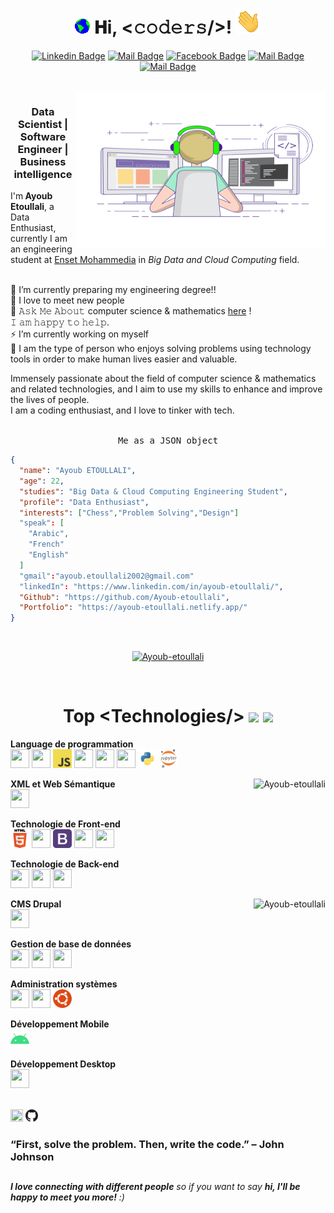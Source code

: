 <h1 align="center">
  <img src="GIF/Earth.gif" width="24px">
  𝐇i, &lt;𝚌𝚘𝚍𝚎𝚛𝚜/&gt;!
  <img src="GIF/Hi.gif" width="40px" />
</h1>

<div align='center'>
  
  [![Linkedin Badge](https://img.shields.io/badge/-ayoub.etoullali-0e76a8?style=flat&labelColor=0e76a8&logo=linkedin&logoColor=white)](https://www.linkedin.com/in/ayoub-etoullali/) [![Mail Badge](https://img.shields.io/badge/-ayoub.etoullali-C70000?style=flat&labelColor=C70000&logo=gmail&logoColor=white)](https://ayoub.etoullali2002@gmail.com)
  [![Facebook Badge](https://img.shields.io/badge/-ayoub.etoullali-001890?style=flat&labelColor=001890&logo=facebook&logoColor=white)](https://www.facebook.com/ayoub.etou) [![Mail Badge](https://img.shields.io/badge/-@ayoub.etoullali-e84393?style=flat&labelColor=e84393&logo=instagram&logoColor=white)](https://www.instagram.com/ayoub_etoullali) [![Mail Badge](https://img.shields.io/badge/-ayoub.etoullali-408CE2?style=flat&labelColor=408CE2&logo=twitter&logoColor=white)](https://twitter.com/AEtoullali)
</div> <br>

<img align="right" height="250" width="400" alt="GIF" src="GIF/code1.gif"/>

<h3 align="center"> Data Scientist | Software Engineer | Business intelligence  </h3>
  
I'm<strong> Ayoub Etoullali</strong>, a Data Enthusiast, currently I am an engineering student at <a href="https://www.enset-media.ac.ma/">Enset Mohammedia</a> in <em>Big Data and Cloud Computing</em> field. 

  <br>🔭 I’m currently preparing my engineering degree!! <br>
  👯 I love to meet new people <br>
  💬 𝙰𝚜𝚔 𝙼𝚎 𝙰𝚋𝚘𝚞𝚝 computer science & mathematics [here](https://www.linkedin.com/in/ayoub-etoullali/) ! <br>
      𝙸 𝚊𝚖 𝚑𝚊𝚙𝚙𝚢 𝚝𝚘 𝚑𝚎𝚕𝚙. <br>
  ⚡ I’m currently working on myself <br>
  👯 I am the type of person who enjoys solving problems using technology tools in order to make human lives easier and valuable.
  
  Immensely passionate about the field of computer science & mathematics and related technologies, and I aim to use my skills to enhance and improve the lives of people.<br/>
  I am a coding enthusiast, and I love to tinker with tech.
  <!-- I believe in the power of knowledge sharing and exchanging, this why I am contributing to this amazing community. -->

  <br>
    
  <div align='center'> <kbd>Me as a JSON object</kbd> </div>
  
```json
{
  "name": "Ayoub ETOULLALI",
  "age": 22,
  "studies": "Big Data & Cloud Computing Engineering Student",
  "profile": "Data Enthusiast",
  "interests": ["Chess","Problem Solving","Design"]
  "speak": [
    "Arabic",
    "French"
    "English"
  ]
  "gmail":"ayoub.etoullali2002@gmail.com"
  "linkedIn": "https://www.linkedin.com/in/ayoub-etoullali/",
  "Github": "https://github.com/Ayoub-etoullali",
  "Portfolio": "https://ayoub-etoullali.netlify.app/"
}
```

  <br/>
  
  <!--
  
  <img align="left" src="https://github-readme-stats.vercel.app/api/top-langs?username=Ayoub-etoullali&show_icons=true&locale=en&layout=compact&theme=vision-friendly-dark" alt="Ayoub-etoullali" /> | <img align="center" src="https://github-readme-stats.vercel.app/api?username=Ayoub-etoullali&show_icons=true&locale=en" alt="Ayoub-etoullali" /> |
  |---|---|

<img align="center" src="https://github-readme-stats.vercel.app/api?username=ayoub-etoullali" alt="Ayoub-etoullali" /> | <img align="center" src="https://github-readme-stats.vercel.app/api/top-langs/?username=ayoub-etoullali" alt="Ayoub-etoullali" /> | <img align="center" src="https://github-readme-streak-stats.herokuapp.com/?user=ayoub-etoullali" alt="ayoub-etoullali" /> |   
  |---|---|---|
  -->

  <p align="center"> <a href="https://github.com/ryo-ma/github-profile-trophy"><img src="https://github-profile-trophy.vercel.app/?username=Ayoub-etoullali" alt="Ayoub-etoullali" /></a> </p>

  <br>
  
  <h1 align="center">
  Top &lt;Technologies/&gt;
  <img src="https://i.giphy.com/media/U4FkC2VqpeNRHjTDQ5/200w.gif" width="40px" />
  <img src="https://media3.giphy.com/media/U4FkC2VqpeNRHjTDQ5/200w.gif?cid=6c09b952ol40hlym7qtm7x5jwzvtpn7lbmrxmvnh6ir7ib46&rid=200w.gif&ct=g" width="40px" />
</h1>
    
  **Language de programmation**  
    <img height="30" width="30" src="https://cms-informatic.com/wp-content/uploads/2020/01/logo-langage-C-300x300.png">
    <img height="30" width="30" src="https://www.naveedashfaq.me/img/c++.png">
    <img height="30" width="30" src="https://raw.githubusercontent.com/github/explore/80688e429a7d4ef2fca1e82350fe8e3517d3494d/topics/javascript/javascript.png">
    <img height="30" width="30" src="https://upload.wikimedia.org/wikipedia/commons/thumb/2/27/PHP-logo.svg/800px-PHP-logo.svg.png">
    <img height="30" width="30" src="https://images.vexels.com/media/users/3/166401/isolated/preview/b82aa7ac3f736dd78570dd3fa3fa9e24-java-programming-language-icon-by-vexels.png">
    <img height="30" width="30" src="https://smartgraphe.com/wp-content/uploads/2017/02/java_ee.jpg">
    <img height="30" width="30" src="https://raw.githubusercontent.com/github/explore/80688e429a7d4ef2fca1e82350fe8e3517d3494d/topics/python/python.png">
    <img height="30" width="30" src="https://raw.githubusercontent.com/github/explore/80688e429a7d4ef2fca1e82350fe8e3517d3494d/topics/jupyter-notebook/jupyter-notebook.png">

  <img align='right' src="https://github-readme-stats.vercel.app/api/top-langs/?username=Ayoub-etoullali&layout=compact&theme=vision-friendly-dark" alt="Ayoub-etoullali" />
  
  **XML et Web Sémantique**  
    <img height="30" width="30" src="https://www.ggctools.com/assets/image/img/xml1.png">
  
  **Technologie de Front-end**   
    <img height="30" width="30" src="https://raw.githubusercontent.com/github/explore/80688e429a7d4ef2fca1e82350fe8e3517d3494d/topics/html/html.png">
    <img height="30" width="30" src="https://grafikart.fr/uploads/icons/css.svg">
    <img height="30" width="30" src="https://raw.githubusercontent.com/github/explore/80688e429a7d4ef2fca1e82350fe8e3517d3494d/topics/bootstrap/bootstrap.png">
    <img height="30" width="30" src="https://blog.octo.com/wp-content/uploads/2015/12/react-logo-1000-transparent.png">
    <img height="30" width="30" src="https://avatars.githubusercontent.com/u/70142?s=280&v=4">
    
  **Technologie de Back-end**  
    <img height="30" width="30" src="https://seeklogo.com/images/N/nodejs-logo-FBE122E377-seeklogo.com.png">
    <img height="30" width="30" src="https://encrypted-tbn0.gstatic.com/images?q=tbn:ANd9GcT14U4J0XYAmbVs9BCCAQYvdTsGBGTGfxuPSxQ84K7jON-vBCfthFibip6wd_JF5Jsv5ow&usqp=CAU">
    <img height="30" width="30" src="https://avatars.githubusercontent.com/u/17219288?s=280&v=4">

  <img align='right' src="https://github-readme-stats.vercel.app/api?username=Ayoub-etoullali&show_icons=true&locale=en&layout=compact&theme=vision-friendly-dark" alt="Ayoub-etoullali" />
  
  **CMS Drupal**  
    <img height="30" width="30" src="https://drupalize.me/sites/default/files/page_images/wordmark2_blue_rgb.png">
  
  **Gestion de base de données**  
    <img height="30" width="30" src="https://kinsta.com/wp-content/uploads/2019/04/mysql-logo-1.svg">
    <img height="30" width="30" src="https://res.cloudinary.com/crunchbase-production/image/upload/c_lpad,f_auto,q_auto:eco,dpr_1/erkxwhl1gd48xfhe2yld">
    <img height="30" width="30" src="https://www.liblogo.com/img-logo/re310r405-redis-logo-redis-original-wordmark-logo-free-icon-of-devicon.png">
    
  **Administration systèmes**  
    <img height="30" width="30" src="https://upload.wikimedia.org/wikipedia/commons/thumb/5/5f/Windows_logo_-_2012.svg/1024px-Windows_logo_-_2012.svg.png">
    <img height="30" width="30" src="https://logos-world.net/wp-content/uploads/2020/09/Linux-Logo-1996-present.png">
    <img height="30" width="30" src="https://raw.githubusercontent.com/github/explore/80688e429a7d4ef2fca1e82350fe8e3517d3494d/topics/ubuntu/ubuntu.png">
      
  **Développement Mobile**  
    <img height="30" width="30" src="https://raw.githubusercontent.com/github/explore/80688e429a7d4ef2fca1e82350fe8e3517d3494d/topics/android/android.png">
  
  **Développement Desktop**  
    <img height="30" width="30" src="https://i0.wp.com/gluonhq.com/wp-content/uploads/2015/09/javafx_logo1.jpg?fit=404%2C375&ssl=1">

  <br>
      
<img height="20" width="20" src="https://upload.wikimedia.org/wikipedia/commons/thumb/3/3f/Git_icon.svg/1024px-Git_icon.svg.png">
<img height="20" width="20" src="https://raw.githubusercontent.com/github/explore/80688e429a7d4ef2fca1e82350fe8e3517d3494d/topics/github-api/github-api.png">
  
  <br>
  
  <!-- 
  ![𝚐𝚒𝚝𝚑𝚞𝚋 𝚐𝚛𝚊𝚙𝚑](https://github-readme-activity-graph.cyclic.app/graph?username=Ayoub-etoullali&theme=react-dark&hide_border=true&area=true)
  -->

### “First, solve the problem. Then, write the code.” – John Johnson

##
  <em><b>I love connecting with different people</b> so if you want to say <b>hi, I'll be happy to meet you more!</b> :)</em>

